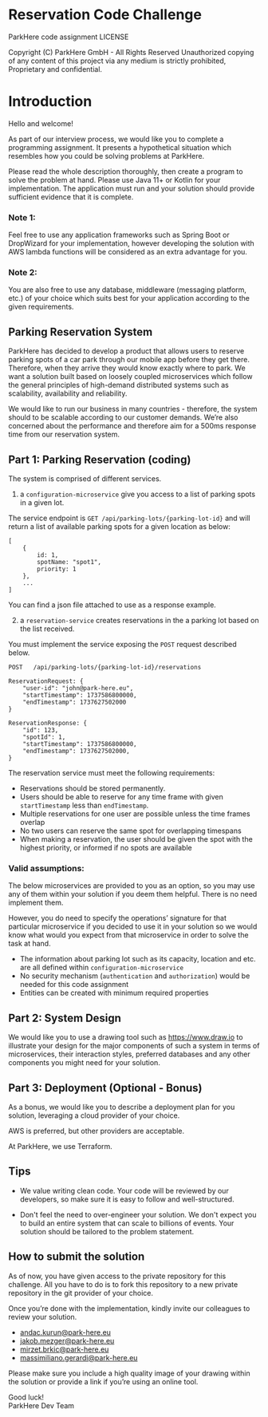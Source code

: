 # Reservation Code Challenge


ParkHere code assignment
LICENSE

Copyright (C) ParkHere GmbH - All Rights Reserved
Unauthorized copying of any content of this project via any medium is strictly prohibited, Proprietary and confidential.

Introduction
=============================
Hello and welcome!

As part of our interview process, we would like you to complete a programming assignment. It presents a hypothetical situation which resembles how you could be solving problems at ParkHere. 

Please read the whole description thoroughly, then create a program to solve the problem at hand.
Please use Java 11+ or Kotlin for your implementation. The application must run and your solution should provide sufficient evidence that it is complete.

### Note 1: 
Feel free to use any application frameworks such as Spring Boot or DropWizard for your implementation, however developing the solution with AWS lambda functions will be considered as an extra advantage for you.

### Note 2: 
You are also free to use any database, middleware (messaging platform, etc.) of your choice which suits best for your application according to the given requirements.


## Parking Reservation System

ParkHere has decided to develop a product that allows users to reserve parking spots of a car park through our mobile app before they get there. Therefore, when they arrive they would know exactly where to park. We want a solution built based on loosely coupled microservices which follow the general principles of high-demand distributed systems such as scalability, availability and reliability.

We would like to run our business in many countries - therefore, the system should to be scalable according to our customer demands. We’re also concerned about the performance and therefore aim for a 500ms response time from our reservation system.

## Part 1: Parking Reservation (coding)

The system is comprised of different services.

1. a `configuration-microservice` give you access to a list of parking spots in a given lot.

The service endpoint is `GET /api/parking-lots/{parking-lot-id}` and will return a list of available parking spots for a given location as below:

```
[
    {
        id: 1,
        spotName: "spot1",
        priority: 1
    },
    ...
]
```

You can find a json file attached to use as a response example.

2. a `reservation-service` creates reservations in the a parking lot based on the list received.

You must implement the service exposing the `POST` request described below.

`POST 	/api/parking-lots/{parking-lot-id}/reservations`

```
ReservationRequest: {
    "user-id": "john@park-here.eu",
    "startTimestamp": 1737586800000,
    "endTimestamp": 1737627502000
}

ReservationResponse: {
    "id": 123,
    "spotId": 1,
    "startTimestamp": 1737586800000,
    "endTimestamp": 1737627502000,
}
```

The reservation service must meet the following requirements:

- Reservations should be stored permanently.
- Users should be able to reserve for any time frame with given `startTimestamp` less than `endTimestamp`. 
- Multiple reservations for one user are possible unless the time frames overlap
- No two users can reserve the same spot for overlapping timespans
- When making a reservation, the user should be given the spot with the highest priority, or informed if no spots are available

### Valid assumptions:

The below microservices are provided to you as an option, so you may use any of them within your solution if you deem them helpful. There is no need implement them.

However, you do need to specify the operations’ signature for that particular microservice if you decided to use it in your solution so we would know what would you expect from that microservice in order to solve the task at hand.


- The information about parking lot such as its capacity, location and etc. are all defined within `configuration-microservice` 
- No security mechanism (`authentication` and `authorization`) would be needed for this code assignment
- Entities can be created with minimum required properties

## Part 2: System Design

We would like you to use a drawing tool such as https://www.draw.io to illustrate your design for the major components of such a system in terms of microservices, their interaction styles, preferred databases and any other components you might need for your solution. 

## Part 3: Deployment (Optional - Bonus)

As a bonus, we would like you to describe a deployment plan for you solution, leveraging a cloud provider of your choice.

AWS is preferred, but other providers are acceptable.

At ParkHere, we use Terraform. 


## Tips ##

* We value writing clean code. Your code will be reviewed by our developers, so make sure it is easy to follow and well-structured.

* Don't feel the need to over-engineer your solution. We don't expect you to build an entire system that can scale to billions of events. Your solution should be tailored to the problem statement.

## How to submit the solution

As of now, you have given access to the private repository for this challenge.
All you have to do is to fork this repository to a new private repository in the git provider of your choice.

Once you’re done with the implementation, kindly invite our colleagues to review your solution.

* andac.kurun@park-here.eu
* jakob.mezger@park-here.eu
* mirzet.brkic@park-here.eu
* massimiliano.gerardi@park-here.eu

Please make sure you include a high quality image of your drawing within the solution or provide a link if you’re using an online tool.

Good luck!  
ParkHere Dev Team

